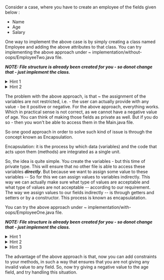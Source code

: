 Consider a case, where you have to create an employee of the fields given below : 

- Name
- Age
- Salary

One way to implement the above case is by simply creating a class named Employee and adding the 
above attributes to that class. 
You can try implementing the above approach under ~ implementation/without-oops/EmployeeTwo.java file.

***NOTE: File structure is already been created for you - so donot change that - just implement the class.***

<details>
  <summary>Hint 1</summary>
  Simply create three variables of either default or public type inside your EmployeeTwo.java class
  For eg:

  ```java
  int age;

  ```
  
</details>

<details>
  <summary>Hint 2</summary>
  Once you have already declared the respective variables, then you can create an object of EmployeeTwo class, inside MainTwo.java class. From this object, you can assign and print the values.

  ```java

  EmployeeTwo employeeTwo = new EmployeeTwo();
  employeeTwo.age = 22;
  System.out.print(employeeTwo.age)

  ```
  
</details>

The problem with the above approach, is that ~ the assignment of the variables are not restricted, i.e. - the user can actually provide with any value - be it positive or negative. For the above approach, everything works. Which in practical sense is not correct, as we cannot have a negative value of age. You can think of making those fields as private as well. But if you do so - then you won't be able to access them in the Main.java file.

So one good approach in order to solve such kind of issue is through the concept known as Encapsulation.

Encapsulation: it is the process by which data (variables) and the code that acts upon them (methods) are integrated as a single unit.

So, the idea is quite simple. You create the variables - but this time of private type. This will ensure that no other file is able to access these variables ***directly***. 
But because we want to assign some value to these variables -- So for this we can assign values to variables indirectly. This way we can actually make sure what type of values are acceptable and what type of values are not acceptable -- according to our requirement.
The way we assign values to our fields indirectly -- is through getters and setters or by a constructor. This process is known as encapsulatation.

You can try the above approach under ~ implementation/with-oops/EmployeeOne.java file.


***NOTE: File structure is already been created for you - so donot change that - just implement the class.***

<details>
  <summary>Hint 1</summary>
  Simply create three variables of private type inside your EmployeeOne.java class
  For eg:

  ```java
  private int age;

  ```
  
</details>

<details>
  <summary>Hint 2</summary>
  Once you have already declared the respective variables, then you can create 2 methods for each variable ~ for eg: for name variable we can create --> 

  ```java

  public void setName(String name){
    this.name = name;
  }

  public void getName(){
    return this.age;
  }

  ```
</details>

<details>
<summary>Hint 3</summary>
    Once all the methods are created, then you can simply call those methods inside your MainOne.java class.

</details>

The advantage of the above approach is that, now you can add constraints to your methods, in such a way that ensures that you are not giving any invalid value to any field.
So, now try giving a negative value to the age field, and try handling this situation.